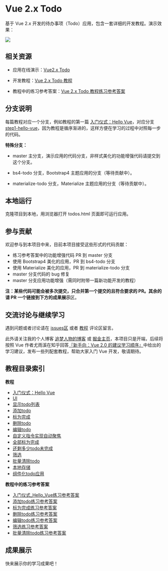 # Vue 2.x Todo

基于 Vue 2.x 开发的待办事项（Todo）应用，包含一套详细的开发教程。演示效果：

![](https://ws3.sinaimg.cn/large/005BYqpgly1fz1t5i5fawg30o906p47g.jpg)

## 相关资源

- 应用在线演示：[Vue2.x Todo](https://zmrenwu.github.io/vue2.x-todo-tutorial/todos.html)

- 开发教程：[Vue 2.x Todo 教程](https://www.zmrenwu.com/category/vue2x-todo-tutorial/)

- 教程中的练习参考答案：[Vue 2.x Todo 教程练习参考答案](https://www.zmrenwu.com/category/keys-to-the-exercises-of-vue2x-todo-tutorial/)

## 分支说明

每篇教程对应一个分支，例如教程的第一篇 [入门仪式：Hello Vue](https://www.zmrenwu.com/post/63/)，对应分支 [step1-hello-vue](https://github.com/zmrenwu/vue2.x-todo-tutorial/tree/step1-hello-vue)，因为教程是循序渐进的，这样方便在学习的过程中对照每一步的代码。

**特殊分支：**

- master 主分支，演示应用的代码分支，非样式美化的功能增强代码请提交到这个分支。

- bs4-todo 分支，Bootstrap4 主题应用的分支（等待贡献中）。

- materialize-todo 分支，Materialize 主题应用的分支（等待贡献中）。

## 本地运行

克隆项目到本地，用浏览器打开 todos.html 页面即可运行应用。

## 参与贡献

欢迎参与到本项目中来，目前本项目接受这些形式的代码贡献：

- 练习参考答案中的功能增强代码 PR 到 master 分支
- 使用 Bootstrap4 美化的应用，PR 到 bs4-todo 分支
- 使用 Materialize 美化的应用，PR 到 materialize-todo 分支
- master 分支代码的 bug 修复
- master 分支应用功能增强（需同时附带一篇新功能开发的教程）

**注：**某些代码可能会被多次提交，只合并第一个提交的且符合要求的 PR。其余的请 PR 一个链接到下方的**成果展示**区。

## 交流讨论与继续学习

遇到问题或者讨论请在 [issues区](https://github.com/zmrenwu/vue2.x-todo-tutorial/issues) 或者 [教程](https://www.zmrenwu.com/post/63/) 评论区留言。

此外请关注我的个人博客 [追梦人物的博客](https://www.zmrenwu.com/) 或 [掘金主页](https://juejin.im/user/56fbb4bb128fe10050cc9819)，本项目只是开端，后续将按照 Vue 作者尤雨溪在知乎回答[『新手向：Vue 2.0 的建议学习顺序』](https://zhuanlan.zhihu.com/p/23134551)中给出的学习建议，发布一些列配套教程，帮助大家入门 Vue 开发，敬请期待。

## 教程目录索引

**教程**

- [入门仪式：Hello Vue](https://www.zmrenwu.com/post/63/)
- [UI](https://www.zmrenwu.com/post/64/)
- [显示todo列表](https://www.zmrenwu.com/post/65/)
- [添加todo](https://www.zmrenwu.com/post/66/)
- [标为完成](https://www.zmrenwu.com/post/67/)
- [删除todo](https://www.zmrenwu.com/post/68/)
- [编辑todo](https://www.zmrenwu.com/post/69/)
- [自定义指令实现自动聚焦](https://www.zmrenwu.com/post/70/)
- [全部标为完成](https://www.zmrenwu.com/post/71/)
- [还剩多少todo未完成](https://www.zmrenwu.com/post/72/)
- [筛选](https://www.zmrenwu.com/post/73/)
- [批量清除todo](https://www.zmrenwu.com/post/74/)
- [本地存储](https://www.zmrenwu.com/post/75/)
- [组件化todo应用](https://www.zmrenwu.com/post/76/)

**教程中的练习参考答案**

- [入门仪式_Hello_Vue练习参考答案](https://www.zmrenwu.com/post/77/)
- [添加todo练习参考答案](https://www.zmrenwu.com/post/78/)
- [标为完成练习参考答案](https://www.zmrenwu.com/post/79/)
- [删除todo练习参考答案](https://www.zmrenwu.com/post/80/)
- [编辑todo练习参考答案](https://www.zmrenwu.com/post/81/)
- [筛选练习参考答案](https://www.zmrenwu.com/post/82/)
- [批量清除todo练习参考答案](https://www.zmrenwu.com/post/83/)

## 成果展示

快来展示你的学习成果吧！


